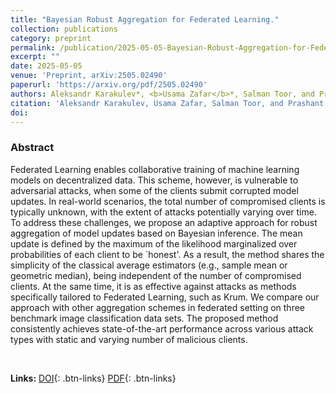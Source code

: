 ```yaml
---
title: "Bayesian Robust Aggregation for Federated Learning."
collection: publications
category: preprint
permalink: /publication/2025-05-05-Bayesian-Robust-Aggregation-for-Federated-Learning
excerpt: ""
date: 2025-05-05
venue: 'Preprint, arXiv:2505.02490'
paperurl: 'https://arxiv.org/pdf/2505.02490'
authors: Aleksandr Karakulev*, <b>Usama Zafar</b>*, Salman Toor, and Prashant Singh
citation: 'Aleksandr Karakulev, Usama Zafar, Salman Toor, and Prashant Singh. "Bayesian Robust Aggregation for Federated Learning." (2025).'
doi: 
---
```

### Abstract
Federated Learning enables collaborative training of machine learning models on decentralized data. This scheme, however, is vulnerable to adversarial attacks, when some of the clients submit corrupted model updates. In real-world scenarios, the total number of compromised clients is typically unknown, with the extent of attacks potentially varying over time. To address these challenges, we propose an adaptive approach for robust aggregation of model updates based on Bayesian inference. The mean update is defined by the maximum of the likelihood marginalized over probabilities of each client to be `honest'. As a result, the method shares the simplicity of the classical average estimators (e.g., sample mean or geometric median), being independent of the number of compromised clients. At the same time, it is as effective against attacks as methods specifically tailored to Federated Learning, such as Krum. We compare our approach with other aggregation schemes in federated setting on three benchmark image classification data sets. The proposed method consistently achieves state-of-the-art performance across various attack types with static and varying number of malicious clients.

<br>

**Links:**
[DOI](https://arxiv.org/abs/2505.02490 "Open Paper"){: .btn-links}
[PDF](https://arxiv.org/pdf/2505.02490 "Download Paper"){: .btn-links}
<!-- [Slides](https://ieeexplore.ieee.org/stamp/stamp.jsp?arnumber=10330055 "Download Slides"){: .btn-links} -->
